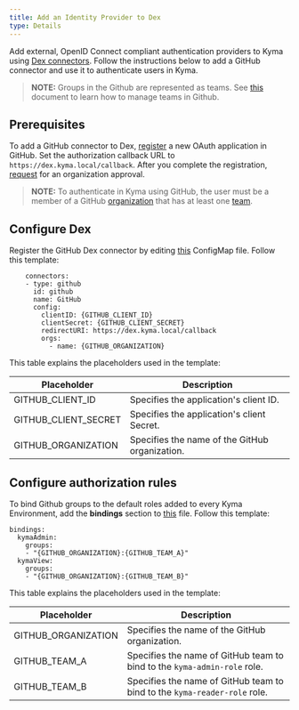 ```yaml
---
title: Add an Identity Provider to Dex
type: Details
---
```


Add external, OpenID Connect compliant authentication providers to Kyma using [Dex connectors](https://github.com/coreos/dex#connectors). Follow the instructions below to add a GitHub connector and use it to authenticate users in Kyma.

>**NOTE:** Groups in the Github are represented as teams. See [this](https://help.github.com/articles/organizing-members-into-teams/) document to learn how to manage teams in Github.

## Prerequisites

To add a GitHub connector to Dex, [register](https://github.com/settings/applications/new) a new OAuth application in GitHub. Set the authorization callback URL to `https://dex.kyma.local/callback`.
After you complete the registration, [request](https://help.github.com/articles/requesting-organization-approval-for-oauth-apps/) for an organization approval.

>**NOTE:** To authenticate in Kyma using GitHub, the user must be a member of a GitHub [organization](https://help.github.com/articles/creating-a-new-organization-from-scratch/) that has at least one [team](https://help.github.com/articles/creating-a-team/).

## Configure Dex

Register the GitHub Dex connector by editing [this](../../../resources/dex/templates/dex-config-map.yaml) ConfigMap file. Follow this template:

```
    connectors:
    - type: github
      id: github
      name: GitHub
      config:
        clientID: {GITHUB_CLIENT_ID}
        clientSecret: {GITHUB_CLIENT_SECRET}
        redirectURI: https://dex.kyma.local/callback
        orgs:
          - name: {GITHUB_ORGANIZATION}
```

This table explains the placeholders used in the template:

|Placeholder | Description | 
|---|---|
| GITHUB_CLIENT_ID | Specifies the application's client ID. |
| GITHUB_CLIENT_SECRET | Specifies the application's client Secret. |
| GITHUB_ORGANIZATION | Specifies the name of the GitHub organization. |

## Configure authorization rules

To bind Github groups to the default roles added to every Kyma Environment, add the **bindings** section to [this](../../../resources/core/charts/cluster-users/values.yaml) file. Follow this template:

```
bindings:
  kymaAdmin:
    groups:
    - "{GITHUB_ORGANIZATION}:{GITHUB_TEAM_A}"
  kymaView:
    groups:
    - "{GITHUB_ORGANIZATION}:{GITHUB_TEAM_B}"
```

This table explains the placeholders used in the template:

|Placeholder | Description |
|---|---|
| GITHUB_ORGANIZATION | Specifies the name of the GitHub organization. |
| GITHUB_TEAM_A | Specifies the name of GitHub team to bind to the `kyma-admin-role` role. |
| GITHUB_TEAM_B | Specifies the name of GitHub team to bind to the `kyma-reader-role` role. |


